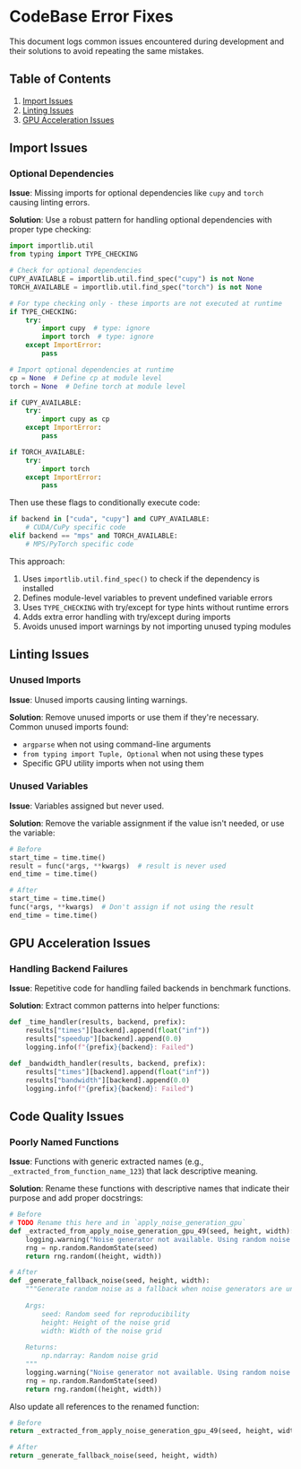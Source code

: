 # CodeBase Error Fixes

This document logs common issues encountered during development and their solutions to avoid repeating the same mistakes.

## Table of Contents

1. [Import Issues](#import-issues)
2. [Linting Issues](#linting-issues)
3. [GPU Acceleration Issues](#gpu-acceleration-issues)

## Import Issues

### Optional Dependencies

**Issue**: Missing imports for optional dependencies like `cupy` and `torch` causing linting errors.

**Solution**: Use a robust pattern for handling optional dependencies with proper type checking:

```python
import importlib.util
from typing import TYPE_CHECKING

# Check for optional dependencies
CUPY_AVAILABLE = importlib.util.find_spec("cupy") is not None
TORCH_AVAILABLE = importlib.util.find_spec("torch") is not None

# For type checking only - these imports are not executed at runtime
if TYPE_CHECKING:
    try:
        import cupy  # type: ignore
        import torch  # type: ignore
    except ImportError:
        pass

# Import optional dependencies at runtime
cp = None  # Define cp at module level
torch = None  # Define torch at module level

if CUPY_AVAILABLE:
    try:
        import cupy as cp
    except ImportError:
        pass

if TORCH_AVAILABLE:
    try:
        import torch
    except ImportError:
        pass
```

Then use these flags to conditionally execute code:

```python
if backend in ["cuda", "cupy"] and CUPY_AVAILABLE:
    # CUDA/CuPy specific code
elif backend == "mps" and TORCH_AVAILABLE:
    # MPS/PyTorch specific code
```

This approach:
1. Uses `importlib.util.find_spec()` to check if the dependency is installed
2. Defines module-level variables to prevent undefined variable errors
3. Uses `TYPE_CHECKING` with try/except for type hints without runtime errors
4. Adds extra error handling with try/except during imports
5. Avoids unused import warnings by not importing unused typing modules

## Linting Issues

### Unused Imports

**Issue**: Unused imports causing linting warnings.

**Solution**: Remove unused imports or use them if they're necessary. Common unused imports found:
- `argparse` when not using command-line arguments
- `from typing import Tuple, Optional` when not using these types
- Specific GPU utility imports when not using them

### Unused Variables

**Issue**: Variables assigned but never used.

**Solution**: Remove the variable assignment if the value isn't needed, or use the variable:

```python
# Before
start_time = time.time()
result = func(*args, **kwargs)  # result is never used
end_time = time.time()

# After
start_time = time.time()
func(*args, **kwargs)  # Don't assign if not using the result
end_time = time.time()
```

## GPU Acceleration Issues

### Handling Backend Failures

**Issue**: Repetitive code for handling failed backends in benchmark functions.

**Solution**: Extract common patterns into helper functions:

```python
def _time_handler(results, backend, prefix):
    results["times"][backend].append(float("inf"))
    results["speedup"][backend].append(0.0)
    logging.info(f"{prefix}{backend}: Failed")

def _bandwidth_handler(results, backend, prefix):
    results["times"][backend].append(float("inf"))
    results["bandwidth"][backend].append(0.0)
    logging.info(f"{prefix}{backend}: Failed")
```

## Code Quality Issues

### Poorly Named Functions

**Issue**: Functions with generic extracted names (e.g., `_extracted_from_function_name_123`) that lack descriptive meaning.

**Solution**: Rename these functions with descriptive names that indicate their purpose and add proper docstrings:

```python
# Before
# TODO Rename this here and in `apply_noise_generation_gpu`
def _extracted_from_apply_noise_generation_gpu_49(seed, height, width):
    logging.warning("Noise generator not available. Using random noise.")
    rng = np.random.RandomState(seed)
    return rng.random((height, width))

# After
def _generate_fallback_noise(seed, height, width):
    """Generate random noise as a fallback when noise generators are unavailable.
    
    Args:
        seed: Random seed for reproducibility
        height: Height of the noise grid
        width: Width of the noise grid
        
    Returns:
        np.ndarray: Random noise grid
    """
    logging.warning("Noise generator not available. Using random noise.")
    rng = np.random.RandomState(seed)
    return rng.random((height, width))
```

Also update all references to the renamed function:

```python
# Before
return _extracted_from_apply_noise_generation_gpu_49(seed, height, width)

# After
return _generate_fallback_noise(seed, height, width)
```
